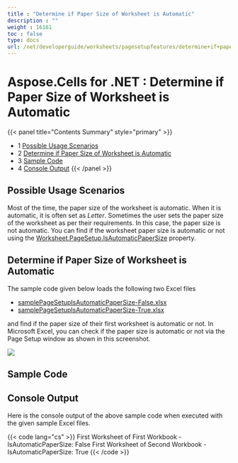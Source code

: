```yaml
---
title : "Determine if Paper Size of Worksheet is Automatic" 
description : "" 
weight : 16161 
toc : false
type: docs
url: /net/developerguide/worksheets/pagesetupfeatures/determine+if+paper+size+of+worksheet+is+automatic/
---
```


# Aspose.Cells for .NET : Determine if Paper Size of Worksheet is Automatic


{{< panel title="Contents Summary" style="primary" >}}
*   1 [Possible Usage Scenarios](#possible-usage-scenarios)
*   2 [Determine if Paper Size of Worksheet is Automatic](#determine-if-paper-size-of-worksheet-is-automatic)
*   3 [Sample Code](#sample-code)
*   4 [Console Output](#console-output)
{{< /panel >}}
 

## Possible Usage Scenarios

Most of the time, the paper size of the worksheet is automatic. When it is automatic, it is often set as *Letter*. Sometimes the user sets the paper size of the worksheet as per their requirements. In this case, the paper size is not automatic. You can find if the worksheet paper size is automatic or not using the [Worksheet.PageSetup.IsAutomaticPaperSize](https://apireference.aspose.com/net/cells/aspose.cells/pagesetup/properties/isautomaticpapersize) property.

## Determine if Paper Size of Worksheet is Automatic

The sample code given below loads the following two Excel files

*   [samplePageSetupIsAutomaticPaperSize-False.xlsx](https://docs2.aspose.com/cells/net/attachments/48136585/48496681.xlsx)
*   [samplePageSetupIsAutomaticPaperSize-True.xlsx](https://docs2.aspose.com/cells/net/attachments/48136585/48496682.xlsx)

and find if the paper size of their first worksheet is automatic or not. In Microsoft Excel, you can check if the paper size is automatic or not via the Page Setup window as shown in this screenshot.

![](https://docs2.aspose.com/cells/net/attachments/48136585/48496683.png)

## Sample Code

## Console Output

Here is the console output of the above sample code when executed with the given sample Excel files.

{{< code lang="cs" >}}
First Worksheet of First Workbook - IsAutomaticPaperSize: False
First Worksheet of Second Workbook - IsAutomaticPaperSize: True
{{< /code >}}

